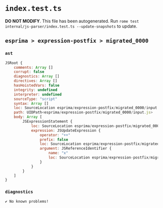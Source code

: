 # `index.test.ts`

**DO NOT MODIFY**. This file has been autogenerated. Run `rome test internal/js-parser/index.test.ts --update-snapshots` to update.

## `esprima > expression-postfix > migrated_0000`

### `ast`

```javascript
JSRoot {
	comments: Array []
	corrupt: false
	diagnostics: Array []
	directives: Array []
	hasHoistedVars: false
	integrity: undefined
	interpreter: undefined
	sourceType: "script"
	syntax: Array []
	loc: SourceLocation esprima/expression-postfix/migrated_0000/input.js 1:0-2:0
	path: UIDPath<esprima/expression-postfix/migrated_0000/input.js>
	body: Array [
		JSExpressionStatement {
			loc: SourceLocation esprima/expression-postfix/migrated_0000/input.js 1:0-1:3
			expression: JSUpdateExpression {
				operator: "++"
				prefix: false
				loc: SourceLocation esprima/expression-postfix/migrated_0000/input.js 1:0-1:3
				argument: JSReferenceIdentifier {
					name: "x"
					loc: SourceLocation esprima/expression-postfix/migrated_0000/input.js 1:0-1:1 (x)
				}
			}
		}
	]
}
```

### `diagnostics`

```
✔ No known problems!

```
